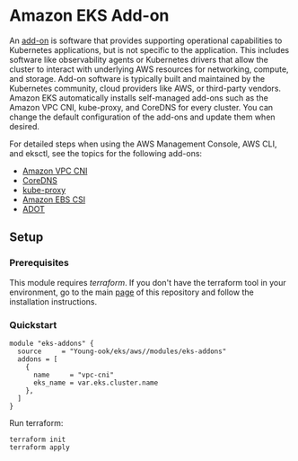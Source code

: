 # Amazon EKS Add-on

An [add-on](https://docs.aws.amazon.com/eks/latest/userguide/eks-add-ons.html) is software that provides supporting operational capabilities to Kubernetes applications, but is not specific to the application. This includes software like observability agents or Kubernetes drivers that allow the cluster to interact with underlying AWS resources for networking, compute, and storage. Add-on software is typically built and maintained by the Kubernetes community, cloud providers like AWS, or third-party vendors. Amazon EKS automatically installs self-managed add-ons such as the Amazon VPC CNI, kube-proxy, and CoreDNS for every cluster. You can change the default configuration of the add-ons and update them when desired.

For detailed steps when using the AWS Management Console, AWS CLI, and eksctl, see the topics for the following add-ons:
- [Amazon VPC CNI](https://docs.aws.amazon.com/eks/latest/userguide/managing-vpc-cni.html)
- [CoreDNS](https://docs.aws.amazon.com/eks/latest/userguide/managing-coredns.html)
- [kube-proxy](https://docs.aws.amazon.com/eks/latest/userguide/managing-kube-proxy.html)
- [Amazon EBS CSI](https://docs.aws.amazon.com/eks/latest/userguide/managing-ebs-csi.html)
- [ADOT](https://docs.aws.amazon.com/eks/latest/userguide/opentelemetry.html)

## Setup
### Prerequisites
This module requires *terraform*. If you don't have the terraform tool in your environment, go to the main [page](https://github.com/Young-ook/terraform-aws-eks) of this repository and follow the installation instructions.

### Quickstart
```
module "eks-addons" {
  source     = "Young-ook/eks/aws//modules/eks-addons"
  addons = [
    {
      name     = "vpc-cni"
      eks_name = var.eks.cluster.name
    },
  ]
}
```
Run terraform:
```
terraform init
terraform apply
```
